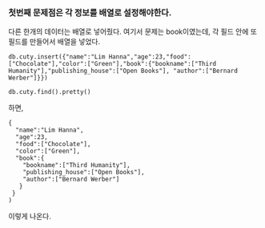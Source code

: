 ### 첫번째 문제점은 각 정보를 배열로 설정해야한다. 

다른 한개의 데이터는 배열로 넣어줬다. 
여기서 문제는 book이였는데, 각 필드 안에 또 필드를 만들어서 배열을 넣었다. 
```
db.cuty.insert({"name":"Lim Hanna","age":23,"food":["Chocolate"],"color":["Green"],"book":{"bookname":["Third Humanity"],"publishing_house":["Open Books"], "author":["Bernard Werber"]}})
```


```
db.cuty.find().pretty()
```
하면, 
```
{
  "name":"Lim Hanna",
  "age":23,
  "food":["Chocolate"],
  "color":["Green"],
  "book":{
    "bookname":["Third Humanity"],
    "publishing_house":["Open Books"], 
    "author":["Bernard Werber"]
   }
 }
)
```

이렇게 나온다. 
